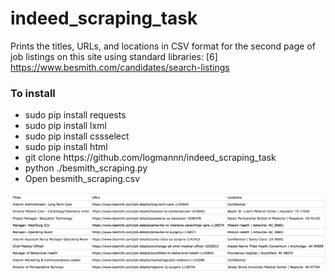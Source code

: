 # indeed_scraping_task
Prints the titles, URLs, and locations in CSV format for the second page of job listings on this site using standard libraries: [6] https://www.besmith.com/candidates/search-listings

<h3>To install</h3>

 <ul>
  <li>sudo pip install requests</li>
  <li>sudo pip install lxml</li>
  <li>sudo pip install cssselect</li>
  <li>sudo pip install html</li>
  <li>git clone https://github.com/logmannn/indeed_scraping_task</li>
  <li>python ./besmith_scraping.py</li>
  <li>Open besmith_scraping.csv</li>
</ul>

<img src="https://raw.githubusercontent.com/logmannn/indeed_scraping_task/master/Screen%20Shot%202018-07-16%20at%2011.15.12%20PM.png" alt="screenshot">
